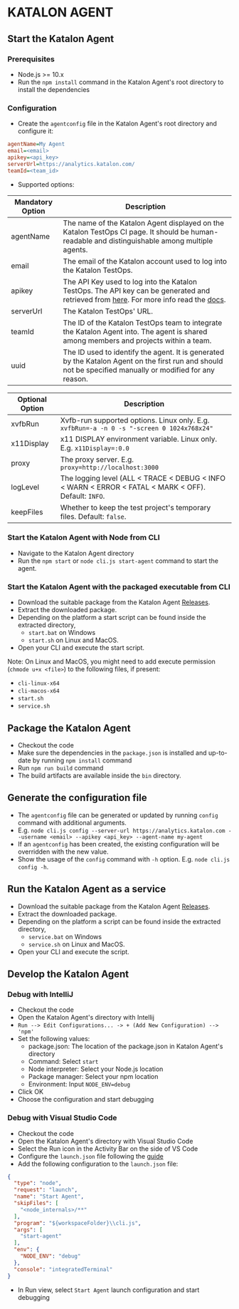 # KATALON AGENT

## Start the Katalon Agent

### Prerequisites
- Node.js >= 10.x
- Run the `npm install` command in the Katalon Agent's root directory to install the dependencies

### Configuration
- Create the `agentconfig` file in the Katalon Agent's root directory and configure it:
```ini
agentName=My Agent
email=<email>
apikey=<api_key>
serverUrl=https://analytics.katalon.com/
teamId=<team_id>
```

- Supported options:

| Mandatory Option | Description |
|------------------|-------------|
| agentName | The name of the Katalon Agent displayed on the Katalon TestOps CI page. It should be human-readable and distinguishable among multiple agents. |
| email     | The email of the Katalon account used to log into the Katalon TestOps. |
| apikey    | The API Key used to log into the Katalon TestOps. The API key can be generated and retrieved from [here](https://analytics.katalon.com/user/apikey). For more info read the [docs](https://docs.katalon.com/katalon-analytics/docs/ka-api-key.html#katalon-api-keys-usage). |
| serverUrl | The Katalon TestOps' URL. |
| teamId    | The ID of the Katalon TestOps team to integrate the Katalon Agent into. The agent is shared among members and projects within a team. |
| uuid      | The ID used to identify the agent. It is generated by the Katalon Agent on the first run and should not be specified manually or modified for any reason. |

| Optional Option | Description |
|-----------------|-------------|
| xvfbRun    | Xvfb-run supported options. Linux only. E.g. `xvfbRun=-a -n 0 -s "-screen 0 1024x768x24"` |
| x11Display | x11 DISPLAY environment variable. Linux only. E.g. `x11Display=:0.0` |
| proxy      | The proxy server. E.g. `proxy=http://localhost:3000` |
| logLevel   | The logging level (ALL < TRACE < DEBUG < INFO < WARN < ERROR < FATAL < MARK < OFF). Default: `INFO`. |
| keepFiles  | Whether to keep the test project's temporary files. Default: `false`. |

### Start the Katalon Agent with Node from CLI
- Navigate to the Katalon Agent directory
- Run the `npm start` or `node cli.js start-agent` command to start the agent.

### Start the Katalon Agent with the packaged executable from CLI
- Download the suitable package from the Katalon Agent [Releases](https://github.com/katalon-studio/katalon-agent/releases).
- Extract the downloaded package.
- Depending on the platform a start script can be found inside the extracted directory, 
  - `start.bat` on Windows 
  - `start.sh` on Linux and MacOS.
- Open your CLI and execute the start script.

Note: On Linux and MacOS, you might need to add execute permission (`chmode u+x <file>`) to the following files, if present:
- `cli-linux-x64`
- `cli-macos-x64`
- `start.sh`
- `service.sh`

## Package the Katalon Agent
- Checkout the code
- Make sure the dependencies in the `package.json` is installed and up-to-date by running `npm install` command
- Run `npm run build` command
- The build artifacts are available inside the `bin` directory.

## Generate the configuration file
- The `agentconfig` file can be generated or updated by running `config` command with additional arguments.
- E.g. `node cli.js config --server-url https://analytics.katalon.com --username <email> --apikey <api_key> --agent-name my-agent`
- If an `agentconfig` has been created, the existing configuration will be overridden with the new value.
- Show the usage of the `config` command with `-h` option. E.g. `node cli.js config -h`.

## Run the Katalon Agent as a service
- Download the suitable package from the Katalon Agent [Releases](https://github.com/katalon-studio/katalon-agent/releases).
- Extract the downloaded package.
- Depending on the platform a script can be found inside the extracted directory, 
  - `service.bat` on Windows 
  - `service.sh` on Linux and MacOS.
- Open your CLI and execute the script.

## Develop the Katalon Agent
### Debug with IntelliJ
- Checkout the code
- Open the Katalon Agent's directory with Intellij
- `Run --> Edit Configurations... -> + (Add New Configuration) --> 'npm'`
- Set the following values:
  - package.json: The location of the package.json in Katalon Agent's directory
  - Command: Select `start`
  - Node interpreter: Select your Node.js location
  - Package manager: Select your npm location
  - Environment: Input `NODE_ENV=debug`
- Click OK
- Choose the configuration and start debugging

### Debug with Visual Studio Code
- Checkout the code
- Open the Katalon Agent's directory with Visual Studio Code
- Select the Run icon in the Activity Bar on the side of VS Code
- Configure the `launch.json` file following the [guide](https://code.visualstudio.com/docs/editor/debugging#_start-debugging)
- Add the following configuration to the `launch.json` file:
```json
{
  "type": "node",
  "request": "launch",
  "name": "Start Agent",
  "skipFiles": [
    "<node_internals>/**"
  ],
  "program": "${workspaceFolder}\\cli.js",
  "args": [
    "start-agent"
  ],
  "env": {
    "NODE_ENV": "debug"
  },
  "console": "integratedTerminal"
}
```
- In Run view, select `Start Agent` launch configuration and start debugging
